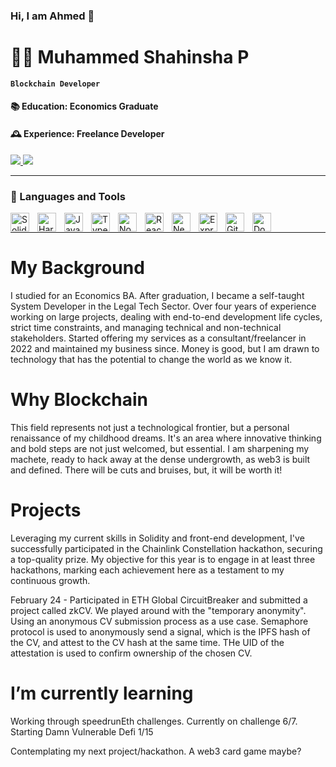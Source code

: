 ### Hi, I am Ahmed 👋

# 👨‍💻 Muhammed Shahinsha P 

**`Blockchain Developer`**

#### 📚 Education: Economics Graduate
#### 🕰️ Experience: Freelance Developer
 
   <div align="left"> 
  <a href="mailto:ahmedborwin01@gmail.com">
    <img src="https://img.shields.io/badge/Gmail-333333?style=for-the-badge&logo=gmail&logoColor=red" />
  </a>
  <a href="https://www.linkedin.com/in/ahmedborwindev/" target="_blank">
    <img src="https://img.shields.io/badge/LinkedIn-0077B5?style=for-the-badge&logo=linkedin&logoColor=white" target="_blank" />
  </a>
</div>

---

### 🧰 Languages and Tools
<img align="left" alt="Solidity" width="30px" style="padding-right:10px;" src="https://cdn.jsdelivr.net/gh/devicons/devicon/icons/solidity/solidity-original.svg" />
<img align="left" alt="Hardhat" width="30px" style="padding-right:10px;" src="https://cdn.jsdelivr.net/gh/devicons/devicon/icons/hardhat/hardhat-original.svg" />
<img align="left" alt="JavaScript" width="30px" style="padding-right:10px;" src="https://cdn.jsdelivr.net/gh/devicons/devicon/icons/javascript/javascript-plain.svg" />
<img align="left" alt="TypeScript" width="30px" style="padding-right:10px;" src="https://cdn.jsdelivr.net/gh/devicons/devicon/icons/typescript/typescript-plain.svg" />
<img align="left" alt="NodeJS" width="30px" style="padding-right:10px;" src="https://cdn.jsdelivr.net/gh/devicons/devicon/icons/nodejs/nodejs-original.svg" />
<img align="left" alt="React" width="30px" style="padding-right:10px;" src="https://cdn.jsdelivr.net/gh/devicons/devicon/icons/react/react-original.svg" />
<img align="left" alt="Next" width="30px" style="padding-right:10px;" src="https://cdn.jsdelivr.net/gh/devicons/devicon/icons/nextjs/nextjs-original.svg" />
<img align="left" alt="Express" width="30px" style="padding-right:10px;" src="https://cdn.jsdelivr.net/gh/devicons/devicon/icons/express/express-original.svg" />
<img align="left" alt="Git" width="30px" style="padding-right:10px;" src="https://cdn.jsdelivr.net/gh/devicons/devicon/icons/git/git-original.svg" />
<img align="left" alt="Docker" width="30px" style="padding-right:10px;" src="https://cdn.jsdelivr.net/gh/devicons/devicon/icons/docker/docker-original.svg" />
<br />

---

# My Background

I studied for an Economics BA. After graduation, I became a self-taught System Developer in the Legal Tech Sector. Over four years of experience working on large projects, dealing with end-to-end development life cycles, strict time constraints, and managing technical and non-technical stakeholders. Started offering my services as a consultant/freelancer in 2022 and maintained my business since. Money is good, but I am drawn to technology that has the potential to change the world as we know it.

# Why Blockchain
  
This field represents not just a technological frontier, but a personal renaissance of my childhood dreams. It's an area where innovative thinking and bold steps are not just welcomed, but essential. I am sharpening my machete, ready to hack away at the dense undergrowth, as web3 is built and defined. There will be cuts and bruises, but, it will be worth it!

# Projects
  
Leveraging my current skills in Solidity and front-end development, I've successfully participated in the Chainlink Constellation hackathon, securing a top-quality prize. My objective for this year is to engage in at least three hackathons, marking each achievement here as a testament to my continuous growth.

February 24 - Participated in ETH Global CircuitBreaker and submitted a project called zkCV. We played around with the "temporary anonymity". Using an anonymous CV submission process as a use case. Semaphore protocol is used to anonymously send a signal, which is the IPFS hash of the CV, and attest to the CV hash at the same time. THe UID of the attestation is used to confirm ownership of the chosen CV. 

# I’m currently learning

Working through speedrunEth challenges. Currently on challenge 6/7.
Starting Damn Vulnerable Defi 1/15

Contemplating my next project/hackathon. A web3 card game maybe? 

